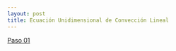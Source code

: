 ```yaml
---
layout: post
title: Ecuación Unidimensional de Convección Lineal
---
```


[Paso 01 ](http://nbviewer.jupyter.org/github/ja0335/Course_12_steps_to_Navier_Stokes/blob/master/Step%201.%201D%20Linear%20Convection%20Equation.ipynb)

